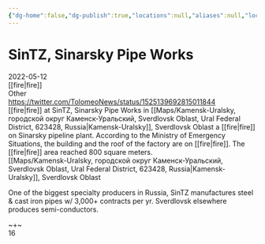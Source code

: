 ```yaml
---
{"dg-home":false,"dg-publish":true,"locations":null,"aliases":null,"location":"Kamensk-Uralsky, Sverdlovsk Oblast","title":"SinTZ, Sinarsky Pipe Works","tag":"fire","date":"2022-05-12","permalink":"/sin-tz-sinarsky-pipe-works/","dgHomeLink":true,"dgPassFrontmatter":true}
---
```



# SinTZ, Sinarsky Pipe Works

2022-05-12  
[[fire|fire]]  
Other  
https://twitter.com/TolomeoNews/status/1525139692815011844  
[[fire|fire]] at SinTZ, Sinarsky Pipe Works in [[Maps/Kamensk-Uralsky, городской округ Каменск-Уральский, Sverdlovsk Oblast, Ural Federal District, 623428, Russia|Kamensk-Uralsky]], Sverdlovsk Oblast a [[fire|fire]] on Sinarsky pipeline plant. According to the Ministry of Emergency Situations, the building and the roof of the factory are on [[fire|fire]]. The [[fire|fire]] area reached 800 square meters.  
[[Maps/Kamensk-Uralsky, городской округ Каменск-Уральский, Sverdlovsk Oblast, Ural Federal District, 623428, Russia|Kamensk-Uralsky]], Sverdlovsk Oblast

One of the biggest specialty producers in Russia, SinTZ manufactures steel & cast iron pipes w/ 3,000+ contracts per yr. Sverdlovsk elsewhere produces semi-conductors.

~+~  
16
